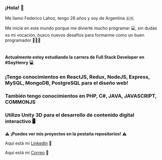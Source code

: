 ### ¡Hola! :wave:

Me llamo Federico Lahoz, tengo 26 años y soy de Argentina 🇦🇷.

Me inicié en este mundo porque me divierte mucho programar 💻, sin dudas es mi vocación, busco nuevos desafíos para formarme como un buen programador 🧑‍💻:muscle:

#

#### Actualmente estoy estudiando la carrera de Full Stack Developer en #SoyHenry 💻
### ¡Tengo conocimientos en ReactJS, Redux, NodeJS, Express, MySQL, MongoDB, PostgreSQL para el diseño web!
### También tengo conocimientos en PHP, C#, JAVA, JAVASCRIPT, COMMONJS
### Utilizo Unity 3D para el desarrollo de contenido digital interactivo :desktop_computer:

:warning: **¡Puedes ver mis proyectos en la pestaña repositorios!** :warning:

Aquí está mi [LinkedIn](https://www.linkedin.com/in/fedexaz/) :link:

Aquí está mi [Correo](mailto:fedexaz3@gmail.com) :email:
